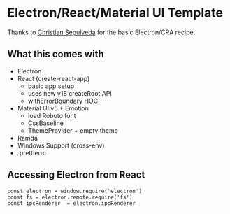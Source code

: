 # Electron/React/Material UI Template

Thanks to [Christian Sepulveda](https://www.freecodecamp.org/news/building-an-electron-application-with-create-react-app-97945861647c/#:~:text=a%20great%20tool.-,Electron%20and,is%20Facebook's%20JavaScript%20view%20framework.&text=And%20Electron%20is%20GitHub's%20framework,platform%20desktop%20apps%20in%20JavaScript.&text=Most%20use%20webpack%20for%20the%20configuration%20necessary%20for%20React%20development.) for the basic Electron/CRA recipe.

## What this comes with

-   Electron
-   React (create-react-app)
    -   basic app setup
    -   uses new v18 createRoot API
    -   withErrorBoundary HOC
-   Material UI v5 + Emotion
    -   load Roboto font
    -   CssBaseline
    -   ThemeProvider + empty theme
-   Ramda
-   Windows Support (cross-env)
-   .prettierrc

## Accessing Electron from React

```
const electron = window.require('electron')
const fs = electron.remote.require('fs')
const ipcRenderer  = electron.ipcRenderer
```
